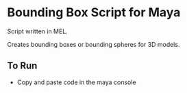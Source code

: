 # Bounding Box Script for Maya
Script written in MEL.

Creates bounding boxes or bounding spheres for 3D models.  

## To Run
- Copy and paste code in the maya console
